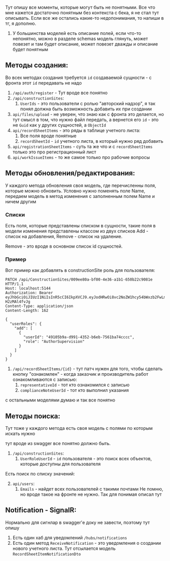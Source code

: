 Тут опишу все моменты, которые могут быть не понятными.
Все что мне кажется достаточно понятным без контекста с бека,
я не стал тут описывать. Если все же остались какие-то
недопонимания, то напиши в тг, я дополню.

1. У большинства моделей есть описание полей, если что-то
   непонятно, можно в разделе schemas модель глянуть,
   может повезет и там будет описание,
   может повезет дважды и описание будет понятным

## Методы создания:

Во всех методах создания требуется `id` создаваемой сущности -
с фронта этот `id` передавать не надо

1. `/api/auth/register` - Тут вроде все понятно
2. `/api/constructionSites`:
    1. `UserIds` - это пользователи с ролью "авторский надзор",
       я так понял должна быть возможность добавить их при создании
3. `api/files/upload` - не уверен, что знаю как с фронта это
   делается, но тут смысл в том, что нужно файл передать,
   а вернется его `id` - это не `Guid` как у других сущностей,
   а `ObjectId`
4. `api/recordSheetItems` - это ряды в таблице учетного листа:
    1. Все поля вроде понятные
    2. `recordSheetId` - `id` учетного листа, в который нужно ряд добавить
5. `api/registrationSheetItems` - суть та же что и с `recordSheetItems` только это про регистрационный лист
6. `api/workIssueItems` - то же самое только про рабочие вопросы

## Методы обновления/редактирования:

У каждого метода обновления своя модель, где перечисленны поля,
которые можно обновить. Условно нужно поменять поле Name, передаем
модель в метод изменения с заполненным полем Name и ничем другим

### Списки

Есть поля, которые представлены списком в сущности,
такие поля в модели изменения представлены классом из двух списков
Add - список на добавления, Remove - список на удаление.

Remove - это вроде в основном список id сущностей.

### Пример

Вот пример как добавлять в constructionSite роль для пользователя:

```http request
PATCH /api/ConstructionSites/009ee80a-bf00-4e36-a1b1-650b22c9081e HTTP/1.1
Host: localhost:5144
Authorization: Bearer eyJhbGciOiJIUzI1NiIsInR5cCI6IkpXVCJ9.eyJodHRwOi8vc2NoZW1hcy54bWxzb2FwLm9yZy93cy8yMDA1LzA1L2lkZW50aXR5L2NsYWltcy9uYW1laWRlbnRpZmllciI6ImM0NGVmNmExLTY4ODctNGQzOC04ODZlLWI2MDUyM2RjNDljZCIsImh0dHA6Ly9zY2hlbWFzLm1pY3Jvc29mdC5jb20vd3MvMjAwOC8wNi9pZGVudGl0eS9jbGFpbXMvcm9sZSI6IkFkbWluIiwiZXhwIjoxNzQ3NjcwNTc5LCJpc3MiOiJFTG9nQm9va0FwcCIsImF1ZCI6IkVMb2dCb29rQXBwVXNlcnMifQ.HXgJveORAiteXDv9FExeiAUag4nxoZO-H2zMAl4fvJg
Content-Type: application/json
Content-Length: 162

{
  "userRoles": {
    "add": [
      {
        "userId": "49105b9a-d991-4352-b6eb-7561ba74cccc",
        "role": "AuthorSupervision"
      }
    ]
  }
}
```

1. `/api/recordSheetItems/{id}` - тут патч нужен для того,
   чтобы сделать кнопку "ознакомлен" - когда заказчик и
   производитель работ ознакомливаются с записью:
    1. `representativeId` - тот кто ознакомился с записью
    2. `complianceNoteUserId` - тот кто выполнил указания

с остальными моделями думаю и так все понятно

## Методы поиска:

Тут тоже у каждого метода есть своя модель с полями по
которым искать нужно

тут вроде из swagger все понятно должно быть.

1. `/api/constructionSites`:
    1. `UserRoleUserId` - `id` пользователя - это поиск всех объектов,
       которые доступны для пользователя

Есть поиск по списку значений:

2. `api/users`:
    1. `Emails` - найдет всех пользователей с такими почтами
       Не помню, но вроде такое на фронте не нужно. Так для понимая описал тут

## Notification - SignalR:
Нормально для сигнлар в swagger'е доку не завести, поэтому тут опишу
1. Есть один хаб для уведомлений `/hubs/notifications`
2. Есть один метод `ReceiveNotification` - это уведомления о создании 
нового учетного листа. Тут отсылается модель `RecordSheetItemNotificationDto`